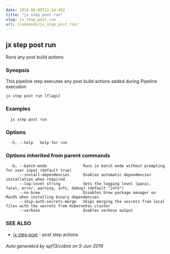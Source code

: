 ```yaml
---
date: 2019-06-05T22:24:49Z
title: "jx step post run"
slug: jx_step_post_run
url: /commands/jx_step_post_run/
---
```

## jx step post run

Runs any post build actions

### Synopsis

This pipeline step executes any post build actions added during Pipeline execution

```
jx step post run [flags]
```

### Examples

```
  jx step post run
```

### Options

```
  -h, --help   help for run
```

### Options inherited from parent commands

```
  -b, --batch-mode                Runs in batch mode without prompting for user input (default true)
      --install-dependencies      Enables automatic dependencies installation when required
      --log-level string          Sets the logging level (panic, fatal, error, warning, info, debug) (default "info")
      --no-brew                   Disables brew package manager on MacOS when installing binary dependencies
      --skip-auth-secrets-merge   Skips merging the secrets from local files with the secrets from Kubernetes cluster
      --verbose                   Enables verbose output
```

### SEE ALSO

* [jx step post](/commands/jx_step_post/)	 - post step actions

###### Auto generated by spf13/cobra on 5-Jun-2019
